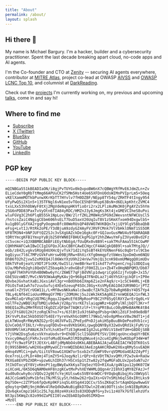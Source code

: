 ```yaml
---
title: "About"
permalink: /about/
layout: splash
---
```


## Hi there 👋

My name is Michael Bargury.
I'm a hacker, builder and a cybersecurity practitioner. 
Spent the last decade breaking apart cloud, no-code apps and AI agents.

I'm the Co-founder and CTO at [Zenity](https://www.zenity.io) -- securing AI agents everywhere, contributor at [MITRE Atlas](https://atlas.mitre.org), project co-lead at OWASP [AIVSS](http://aivss.owasp.org) and [OWASP LCNC Top 10](https://owasp.org/www-project-top-10-low-code-no-code-security-risks/), and columnist at [DarkReading](https://www.darkreading.com/author/michael-bargury).

Check out the [projects](/wip) I'm currently working on, my previous and upcoming [talks](/talks), come in and say hi!

## Where to find me

<ul class="fa-ul">
  <li>
    <span class="fa-li"><i class="fas fa-envelope"></i></span>
    <a href="javascript:void(0);" onclick="popupNewsletter()" title="Subscribe">Subscribe</a>
  </li>
  <li>
    <span class="fa-li"><i class="fab fa-twitter-square"></i></span>
    <a href="https://twitter.com/mbrg0" target="_blank">X (Twitter)</a>
  </li>
  <li>
    <span class="fa-li"><i class="fab fa-twitter-square"></i></span>
    <a href="https://bsky.app/profile/mbrg0.bsky.social" target="_blank">BlueSky</a>
  </li>
  <li>
    <span class="fa-li"><i class="fab fa-github"></i></span>
    <a href="https://github.com/mbrg" target="_blank">GitHub</a>
  </li>
  <li>
    <span class="fa-li"><i class="fab fa-youtube"></i></span>
    <a href="https://www.youtube.com/@mbgsec" target="_blank">YouTube</a>
  </li>
  <li>
    <span class="fa-li"><i class="fab fa-linkedin"></i></span>
    <a href="https://linkedin.com/in/michaelbargury" target="_blank">LinkedIn</a>
  </li>
</ul>

## PGP key

```
-----BEGIN PGP PUBLIC KEY BLOCK-----

mQINBGa551kBEADIaON/i8gjPvTUYGv0kQvpoBW6nX7cQBWgYRfMvE6JdmZLn+Zv
ELieCdeY0gRbTtMmg66APUuCK2f5Mm5Hst4Ue65XFDnUOdsWIMnPVIprLm5+5Oeq
vKElXammMOTkbPunwXKrKbTT7HYvlv7fH0DZBF/NEpp8TY54q/ZRHTF4tIngy954
UfyPwQ5i2X1n5+135TFNgl6vN1eo5vTOoCE5hBY9Rup63BsN+d6ELkpKhtcZVMC4
txsLXx53hhObWyF8tXj2MgVdeNqnpHKVfioOri2rx2LPlzAuMm3K0jPgAYZs5hYm
2SG6nPDD83PaxTvVyOtn6TIA84yRDC/HMZnJ3y6JmgKs3Kt4jxGMEVCIheS8uPoi
wluFGVg3C2h6PlqB55Sk1NpLov/BW/2lrfZKL2M8W4z5PG9dJWevsntNFWCUsCl5
/hstcsZaiC4NgigCEbm606hsELT7buD5axV26UqIuT8V1zSKmXfxom94DxgwlbS+
ku1gB9lyGfXA2rgqPyOogmoBfc80WeRUsQP48VWO7WVKBQn7xjiQY9lgV5BbaQbB
eFsg+LvtIJ/RtRk2oPE/Y3dBjuA9zdyGZ4AyFVJRVFCMnk7VlVbHklONmT1SS5OR
UF8TM3N4+bNPJUFtQZ2SJc3vSXgUAZckDe16gkc0FrGQJavGusMWU4u9fQARAQAB
tDRtYmcgKFB1YmxpYyBjb250YWN0IFBHUCkgPG1pY2hhZWwuYmFyZ3VyeUBvd2Fz
cC5vcmc+iQJXBBMBCABBFiEEytNbEg4/fUuQRx0v8B9l+sakTMsFAma551kCGwMF
CQHhM4AFCwkIBwICIgIGFQoJCAsCBBYCAwECHgcCF4AACgkQ8B9l+sakTMtgJQ//
eGb/z842LvgkvSRUg84UXHcQjvTsk71d2iYq5sBT4kEYUXNenF6Gc0qDrtvl9Cbe
bgQiyuc7l6C7MPzGVkFuHrsw09BjRRw+8hXirXfg0mmqpfztbWes3pxDmQvm6NQU
DhB6fO2hZjvw52xMXEQ4Jl06WxYXzU9h224nVw7VmjQi3cnK98xmUMWqgQ0imUDv
5BkTVFo0jeaYLV9DTJFScKK/6wISlz/meBBrkwrE1skdT7vPnpenC/ngJiODQIuq
UJa/MbPeb2ghi8QeQVlZ5baq4bJra9xGBsFjF0HIZLix+Zb4TxOHqNBPQM3/Db87
cYgAF7hKhPoYUh4B0Wbw6yYc/Z6WET7qFjBdVNlp1dwqriCgG6IzjfvUgB+Jx15/
GbE5UzxWB7/MvCcNV93WaAqMyKAvjQ+968g47FNnDLaz7j46YhSXrgikQFi+IP0e
QDvbeJGvhatXaBiJGxsiAVl3gr+nBdOhb6IXmp6Zie2nFAq9/c+1cSC94HRLj+EB
FOiOsToA1wh7o7zuuSufuj4XEe5zeuqP4SOcJ8Gy+XsVMyEAG1OdJUR9N01rjPTZ
una6l+ZY5VCrUGW11L/L+Mf8wsNKkaNalcOwaBcfZAfkZp7b8wRgH6BsY4D57Yp4
TBLy4LNf64IioUunMRmgGY7MErjZOMUHcj5uJiWk3kK5Ag0EZrnnWQEQAJ1nfWL3
QxvMGloQrVRqCUQ7MGjRgquJ2qwHcEf03MpRooPYBC2YP85yQlRXYZwrErQg0L+V
nGlTFe2yWBQlXgTbMQju9dwkjV28p/VsrKE7slaiqpWRz+6qOPylNljbQ7l3Kr+f
N9EQ1a2Ru2MHfRVUItKgDZCzQFQmf7AQKtzlF+lYrqPRtBuLcO0yBMeBAkMK4tB4
1SjCFtG8U12HJtzoRqCN7no7+s/63lBtIu9Jt6AhgdPsbg+UWXiZdiF3n09eBdBf
IKrVvPL0aC5kb5OSO7S4EErYyreVwXhGcO8Mtl79WaI/ebv8pMhexV8wJNdT1+jd
pLkTWUoqRrRWyKNZG2yrDj463VFwILZPeEydPnDJjakiH5pBuuBkQePea9Vb1cvj
QJvCeOd/FI6Lt/+RnyuqFDDvD+ev8VKbSKHi/pwgbQNYByX32wUvQRd1kjFyM/zy
80V0MVlkKiPANzKJkTxYLhsK5efTzE3gKemEIgX2uLpYNViV18e0TUH+G8DOjS8B
t7jVhW2Dsg5u6zxVkYnaUodvr9+EhOBlSclISGDUPEfSV/I00jqoUncxbqUYrBEK
Vxvcy0Hwp5jFkRvJvsUfoMudEXewR3lMIOqOWux4jn2cu4IgMmj5wKObpP34W+Wf
Fd/fYc9wzFSPItJEtXrL4BfjdMpNbO4s0KkLABEBAAGJAjwEGAEIACYWIQTK01sS
Dj99S5BHHS/wH2X6xqRMywUCZrnnWQIbDAUJAeEzgAAKCRDwH2X6xqRMy5svEADH
eHnq4VMlCi+gwh/GiitUY8owG1XGW7or5sxb2xTzbWFV0vrqVDMUda4EA2Z4yPfj
Oce7roLLcPLDr40mj4TimZY5+GJoqyNzlirQPz+8zVDtTNJxvQMY/P2w3vA+RaUw
PKXGa8EVPbZXDR+vpzw6LhIDh37rHSCnSp1tZtw82y2fqwMGFaDLUx2po5aN7u2r
3tIkOTocyEY8VjvKmsPt1qyBWyEwXkKyaTUq5ezYEO+R1XuA/g4N1pu12p0K07IW
oiXCoHL/6K5D6qNAM0eHF8nzgKCwtMxPvhXEYWHMLQQgn4r2I8hXIqMY8ZFAzJ+f
6ud0u0cwhy0ccVQOv2Jg9EfcYejKUlsw6s5VBY4nWDCr9YOqbqBibqjKvJ8WVpSl
A6JCcGoW92oMv1bfeiTN/MlSLySt/h6bw262rQaIXs+GV7n5Mih6qlS0xIRtLks9
Dq7SOe+c2ZTPSo6fpQvKp9KFinq5L4XSg441QCCv/S5sZK6qC5rtAqmDGpw9wwGV
q9oytq+QWRj9njHdWv4lReQdkDwNuBigBkD7Dwln2EvWi0OTtisbc1nN1EBpRUKx
2Qv6qkxCmpz16X1c25L7qL08zeHXskU3s83XDDqNfG+y3vi1z4U7k7GfElehzUfx
Nt3pi5KWqZc82o99dZaPEII0lvw2EbAD3pOo0SIMXQ==
=MzOl
-----END PGP PUBLIC KEY BLOCK-----
```